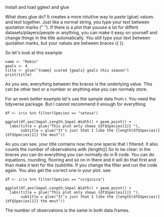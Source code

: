 Install and load ggtext and glue

What does glue do?
It creates a more intuitive way to paste (glue) values and text together. Just like a normal string, you type your text between quotation marks (" ").
If there is a plot that youuse a lot for diffent datasets/players/people or anything, you can make it easy on yourself and change things in the title automatically.
You still type your text between quotation marks, but your values are between braces ({ }).

So let's look at this example

```{r}
name <- "Robin"
goals <- 4
title <- glue("{name} scored {goals} goals this season")
print(title)

```
As you see, everything between the braces is the underlying value. This can be other text or a number or anything else you can normaly store.

For an even better example let's use the sample data from r. 
You need the tidyverse package. But I cannot recommend it enough for everything

```{r}
df <- iris %>% filter(Species == "setosa")

ggplot(df,aes(Sepal.Length,Sepal.Width)) + geom_point() +
  labs(title = glue("This plot only shows {df$Species[1]} "),
       subtitle = glue("It's just that I like the {length(df$Species)} {df$Species[1]} the most"))

```

As you can see, your title contains now the one specie that I filtered. 
It also counts the number of observations with {length()}
So to be clear: in the braces you can do everything you can normally do in R code. You can do equations, rounding, flooring and so on in there and it will do that first and than make it text for the (sub)title.
If you change the filter and run the code again. You also get the correct one in your plot. see:

``` {r}
df <- iris %>% filter(Species == "virginica")

ggplot(df,aes(Sepal.Length,Sepal.Width)) + geom_point() +
  labs(title = glue("This plot only shows {df$Species[1]} "),
       subtitle = glue("It's just that I like the {length(df$Species)} {df$Species[1]} the most"))

```

The number of observations is the same in both data frames.
